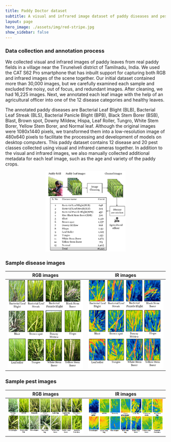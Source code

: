 ```yaml
---
title: Paddy Doctor dataset
subtitle: A visual and infrared image dataset of paddy diseases and pests.
layout: page
hero_image: ./assets/img/red-stripe.jpg
show_sidebar: false
---
```


### Data collection and annotation process

We collected visual and infrared images of paddy leaves from real paddy fields in a village near the Tirunelveli district of Tamilnadu, India. We used the CAT S62 Pro smartphone that has inbuilt support for capturing both RGB and infrared images of the scene together. Our initial dataset contained more than 30,000 images, but we carefully examined each sample and excluded the noisy, out of focus, and redundant images. After cleaning, we had 16,225 images. Next, we annotated each leaf image with the help of an agricultural officer into one of the 12 disease categories and healthy leaves. 

The annotated paddy diseases are Bacterial Leaf Blight (BLB), Bacterial Leaf Streak (BLS), Bacterial Panicle Blight (BPB), Black Stem Borer (BSB), Blast, Brown spot, Downy Mildew, Hispa, Leaf Roller, Tungro, White Stem Borer, Yellow Stem Borer, and Normal leaf.  Although the original images were 1080x1440 pixels, we transformed them into a low-resolution image of 480x640 pixels to facilitate the processing and development of models on desktop computers. This  paddy dataset contains 12 disease and 20 pest classes collected using visual and infrared cameras together. In addition to the visual and infrared images, we also manually collected additional metadata for each leaf image, such as the age and variety of the paddy crops.

<p align="center">
  <img src="https://raw.githubusercontent.com/paddydoc/paddydoc.github.io/main/assets/img/Datacollection_overview2.png" width="50%" height="50%" />
</p>

### Sample disease images

|RGB images| IR images|
| :---: | :---: |
|![RGB Diseases](./assets/img/RGB_disease_classes2.png)|![IR Diseasaes](./assets/img/IR_disease_classes.png)|


### Sample pest images
|RGB images| IR images|
| :---: | :---: |
|![RGB Pests](./assets/img/RGBpests.png)|![IR Pests](./assets/img/irpests.png)|
